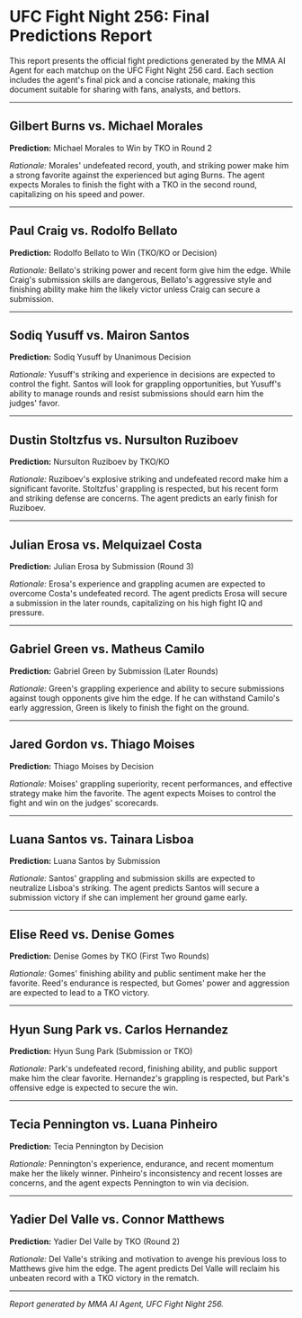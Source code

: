 # UFC Fight Night 256: Final Predictions Report

This report presents the official fight predictions generated by the MMA AI Agent for each matchup on the UFC Fight Night 256 card. Each section includes the agent's final pick and a concise rationale, making this document suitable for sharing with fans, analysts, and bettors.

---

## Gilbert Burns vs. Michael Morales
**Prediction:** Michael Morales to Win by TKO in Round 2

*Rationale:* Morales' undefeated record, youth, and striking power make him a strong favorite against the experienced but aging Burns. The agent expects Morales to finish the fight with a TKO in the second round, capitalizing on his speed and power.

---

## Paul Craig vs. Rodolfo Bellato
**Prediction:** Rodolfo Bellato to Win (TKO/KO or Decision)

*Rationale:* Bellato's striking power and recent form give him the edge. While Craig's submission skills are dangerous, Bellato's aggressive style and finishing ability make him the likely victor unless Craig can secure a submission.

---

## Sodiq Yusuff vs. Mairon Santos
**Prediction:** Sodiq Yusuff by Unanimous Decision

*Rationale:* Yusuff's striking and experience in decisions are expected to control the fight. Santos will look for grappling opportunities, but Yusuff's ability to manage rounds and resist submissions should earn him the judges' favor.

---

## Dustin Stoltzfus vs. Nursulton Ruziboev
**Prediction:** Nursulton Ruziboev by TKO/KO

*Rationale:* Ruziboev's explosive striking and undefeated record make him a significant favorite. Stoltzfus' grappling is respected, but his recent form and striking defense are concerns. The agent predicts an early finish for Ruziboev.

---

## Julian Erosa vs. Melquizael Costa
**Prediction:** Julian Erosa by Submission (Round 3)

*Rationale:* Erosa's experience and grappling acumen are expected to overcome Costa's undefeated record. The agent predicts Erosa will secure a submission in the later rounds, capitalizing on his high fight IQ and pressure.

---

## Gabriel Green vs. Matheus Camilo
**Prediction:** Gabriel Green by Submission (Later Rounds)

*Rationale:* Green's grappling experience and ability to secure submissions against tough opponents give him the edge. If he can withstand Camilo's early aggression, Green is likely to finish the fight on the ground.

---

## Jared Gordon vs. Thiago Moises
**Prediction:** Thiago Moises by Decision

*Rationale:* Moises' grappling superiority, recent performances, and effective strategy make him the favorite. The agent expects Moises to control the fight and win on the judges' scorecards.

---

## Luana Santos vs. Tainara Lisboa
**Prediction:** Luana Santos by Submission

*Rationale:* Santos' grappling and submission skills are expected to neutralize Lisboa's striking. The agent predicts Santos will secure a submission victory if she can implement her ground game early.

---

## Elise Reed vs. Denise Gomes
**Prediction:** Denise Gomes by TKO (First Two Rounds)

*Rationale:* Gomes' finishing ability and public sentiment make her the favorite. Reed's endurance is respected, but Gomes' power and aggression are expected to lead to a TKO victory.

---

## Hyun Sung Park vs. Carlos Hernandez
**Prediction:** Hyun Sung Park (Submission or TKO)

*Rationale:* Park's undefeated record, finishing ability, and public support make him the clear favorite. Hernandez's grappling is respected, but Park's offensive edge is expected to secure the win.

---

## Tecia Pennington vs. Luana Pinheiro
**Prediction:** Tecia Pennington by Decision

*Rationale:* Pennington's experience, endurance, and recent momentum make her the likely winner. Pinheiro's inconsistency and recent losses are concerns, and the agent expects Pennington to win via decision.

---

## Yadier Del Valle vs. Connor Matthews
**Prediction:** Yadier Del Valle by TKO (Round 2)

*Rationale:* Del Valle's striking and motivation to avenge his previous loss to Matthews give him the edge. The agent predicts Del Valle will reclaim his unbeaten record with a TKO victory in the rematch.

---

*Report generated by MMA AI Agent, UFC Fight Night 256.* 